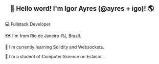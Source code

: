 ## <p align="center"> 👋 Hello word! I'm Igor Ayres (@ayres + igo)! 🌎</p>



<p > 💻 Fullstack Developer </p>
<p > 🗺 I'm from Rio de Janeiro-RJ, Brazil. </p>
<p> 🌱 I’m currently learning Solidity and Websockets. </p>
<p > 📘 I’m a student of Computer Science on Estácio. </p>









  

<!--
**ayresigo/ayresigo** is a ✨ _special_ ✨ repository because its `README.md` (this file) appears on your GitHub profile.

Here are some ideas to get you started:

- 🔭 I’m currently working on ...
- 🌱 I’m currently learning ...
- 👯 I’m looking to collaborate on ...
- 🤔 I’m looking for help with ...
- 💬 Ask me about ...
- 📫 How to reach me: ...
- 😄 Pronouns: ...
- ⚡ Fun fact: ...
-->
